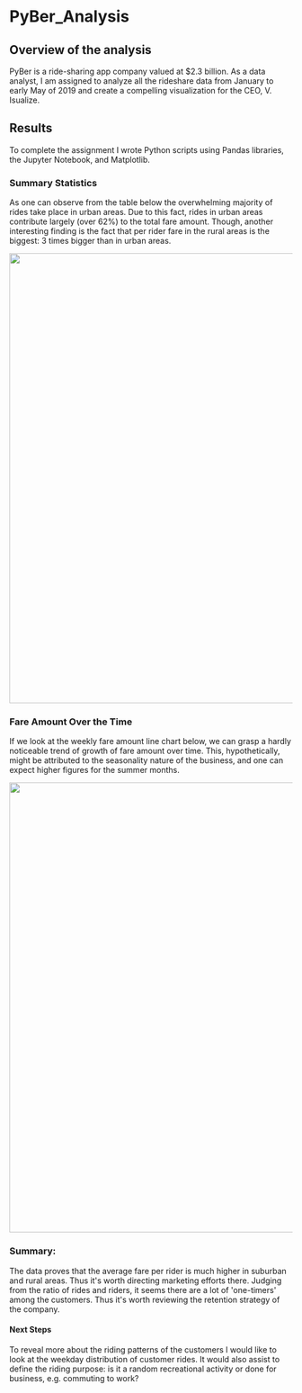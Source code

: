 # PyBer_Analysis

## Overview of the analysis

PyBer is a ride-sharing app company valued at $2.3 billion. As a data analyst, I am assigned to analyze all the rideshare data from January to early May of 2019 and create a compelling visualization for the CEO, V. Isualize.

## Results
To complete the assignment I wrote Python scripts using Pandas libraries, the Jupyter Notebook, and Matplotlib. 
### Summary Statistics
As one can observe from the table below the overwhelming majority of rides take place in urban areas. Due to this fact, rides in urban areas contribute largely (over 62%) to the total fare amount. Though, another interesting finding is the fact that per rider fare in the rural areas is the biggest: 3 times bigger than in urban areas.

<img src="https://github.com/ArmineKhanan/PyBer_Analysis/blob/main/Pyber%20Summary%20.png" width="800" />

### Fare Amount Over the Time
If we look at the weekly fare amount line chart below, we can grasp a hardly noticeable trend of growth of fare amount over time. This, hypothetically, might be attributed to the seasonality nature of the business, and one can expect higher figures for the summer months.

<img src="https://github.com/ArmineKhanan/PyBer_Analysis/blob/main/Total%20Fare%20by%20City%20Type.png" width="800" />


### Summary:

The data proves that the average fare per rider is much higher in suburban and rural areas. Thus it's worth directing marketing efforts there.
Judging from the ratio of rides and riders, it seems there are a lot of 'one-timers' among the customers. Thus it's worth reviewing the retention strategy of the company.

#### Next Steps

To reveal more about the riding patterns of the customers I would like to look at the weekday distribution of customer rides. It would also assist to define the riding purpose: is it a random recreational activity or done for business, e.g. commuting to work?
